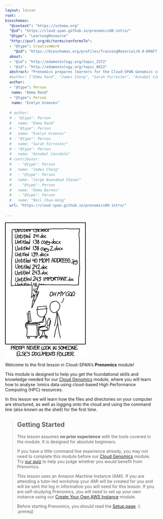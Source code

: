 ```yaml
---
layout: lesson
root: .
bioschemas:
  "@context": "https://schema.org"
  "@id": "https://cloud-span.github.io/prenomics00-intro/"
  "@type": "LearningResource"
  "http://purl.org/dc/terms/conformsTo":
  - "@type": CreativeWork
    "@id": "https://bioschemas.org/profiles/TrainingMaterial/0.9-DRAFT-2020_12_08/"
  about:
  - "@id": "http://edamontology.org/topic_3372"
  - "@id": "http://edamontology.org/topic_0622"
  abstract: "Prenomics prepares learners for the Cloud-SPAN Genomics course. It teaches the basics of command-line programming, including: (1) file directory structure, (2) use of command-line utilities to connect to and use cloud computing and storage resources and (3) basic shell commands for file navigation and basic script writing."
  #author: ["Emma Rand", "James Chong", "Sarah Forrester", "Annabel Cansdale", "Jorge Buenabad-Chavez", "Evelyn Greeves"]
  author:
  - "@type": Person
   name: "Emma Rand"
  - "@type": Person
   name: "Evelyn Greeves"

  # author: 
  # - "@type": Person
  #   name: "Emma Rand"
  # - "@type": Person
  #   name: "Evelyn Greeves"
  # - "@type": Person
  #   name: "Sarah Forrester"
  # - "@type": Person
  #   name: "Annabel Cansdale"
  # contributor:
  #   - "@type": Person
  #   name: "James Chong"
  #   - "@type": Person
  #   name: "Jorge Buenabad Chavez"
  #   - "@type": Person
  #   name: "Emma Barnes"
  #   - "@type": Person
  #   name: "Neil Chue-Hong"
  url: "https://cloud-span.github.io/prenomics00-intro/"

---
```

![A comic figure is looking over the shoulder of another and is shocked by a list of files with names like 'Untitled 138 copy.docx' and 'Untitled 243.doc'. Caption: 'Protip: Never look in someone else's documents folder'.](fig/xkcd-comic-file-names.png)

Welcome to the first lesson in Cloud-SPAN’s **Prenomics** module!

This module is designed to help you get the foundational skills and knowledge needed for our [Cloud Genomics](https://cloud-span.github.io/genomics01-intro/) module, where you will learn how to analyse ‘omics data using cloud-based High Performance Computing (HPC) resources.

In this lesson we will learn how the files and directories on your computer are structured, as well as logging onto the cloud and using the command line (also known as the shell) for the first time. 


> ## Getting Started
>
> This lesson assumes **no prior experience** with the tools covered in the module. It is designed for absolute beginners.
>
> If you have a little command line experience already, you may not need to complete this module before our [Cloud Genomics](https://cloud-span.github.io/genomics01-intro/) module. Try [our quiz](https://shiny.york.ac.uk/er13/prenomics-quiz/#section-some-general-questions) to help you judge whether you would benefit from Prenomics.
>
> This lesson uses an Amazon Machine Instance (AMI). If you are attending a tutor-led workshop your AMI will be created for you and will be sent the log in information you will need for this lesson. If you are self-studying Prenomics, you will need to set up your own instance using our [Create Your Own AWS Instance](https://cloud-span.github.io/create-aws-instance-0-overview/) module.
> 
> Before starting Prenomics, you should read the [Setup page](https://cloud-span.github.io/prenomics01-file-directories/setup.html). 
{: .prereq}
